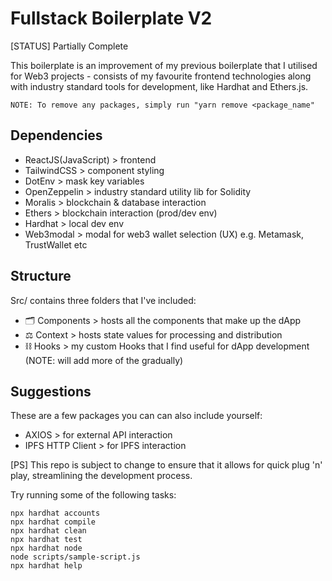 # Fullstack Boilerplate V2
[STATUS] Partially Complete

This boilerplate is an improvement of my previous boilerplate that I utilised for Web3 projects - consists of my favourite frontend technologies along with industry standard tools for development, like Hardhat and Ethers.js.

`NOTE: To remove any packages, simply run "yarn remove <package_name"`

## Dependencies
- ReactJS(JavaScript) > frontend
- TailwindCSS > component styling
- DotEnv > mask key variables
- OpenZeppelin > industry standard utility lib for Solidity
- Moralis > blockchain & database interaction
- Ethers > blockchain interaction (prod/dev env)
- Hardhat > local dev env
- Web3modal > modal for web3 wallet selection (UX) e.g. Metamask, TrustWallet etc
## Structure
Src/ contains three folders that I've included:

- 🗂 Components > hosts all the components that make up the dApp
- ⚖ Context > hosts state values for processing and distribution
- ⛓ Hooks > my custom Hooks that I find useful for dApp development (NOTE: will add more of the gradually)

## Suggestions
These are a few packages you can can also include yourself:
- AXIOS > for external API interaction
- IPFS HTTP Client > for IPFS interaction

[PS] This repo is subject to change to ensure that it allows for quick plug 'n' play, streamlining the development process.

Try running some of the following tasks:

```shell
npx hardhat accounts
npx hardhat compile
npx hardhat clean
npx hardhat test
npx hardhat node
node scripts/sample-script.js
npx hardhat help
```